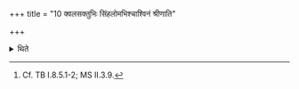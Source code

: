 +++
title = "10 क्वलसक्तुभिः सिंहलोमभिश्चाश्विनं श्रीणाति"

+++

<details><summary>थिते</summary>

10. (The one who draws) the scoop for Asvins strengthens (i.e. mixes) with coarse flour of Kuvala-berries and hair of a lion, the scoop for Sarasvatī with the coarse flour of Badaraberries and hair of a leopard and the one for Indra with the coarse flour of Karkandhu-berries and hair of a wolf, respectively.[^1]   

[^1]: Cf. TB I.8.5.1-2; MS II.3.9.  
</details>
